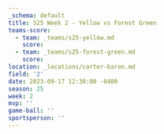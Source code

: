```yaml
---
_schema: default
title: S25 Week 2 - Yellow vs Forest Green
teams-score:
  - team: _teams/s25-yellow.md
    score:
  - team: _teams/s25-forest-green.md
    score:
location: _locations/carter-baron.md
field: '2'
date: 2023-09-17 12:30:00 -0400
season: 25
week: 2
mvp: ''
game-ball: ''
sportsperson: ''
---
```

